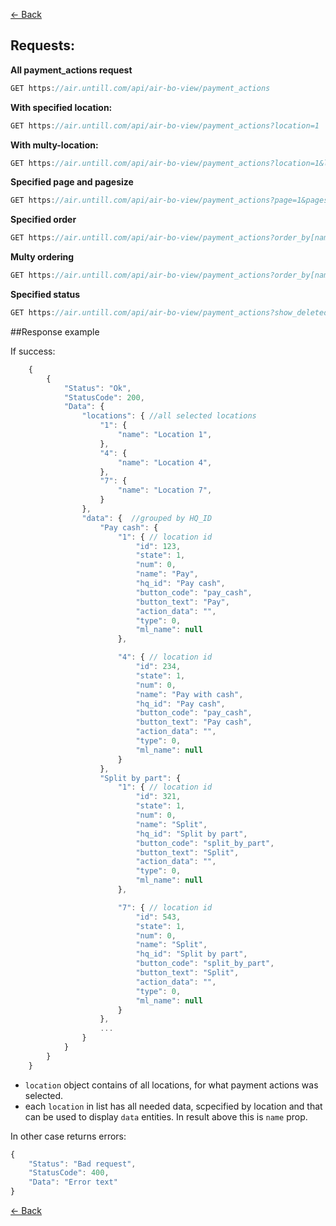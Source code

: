 [← Back](README.md)

## Requests:

**All payment_actions request**
```javascript
GET https://air.untill.com/api/air-bo-view/payment_actions
```

**With specified location:**

```javascript
GET https://air.untill.com/api/air-bo-view/payment_actions?location=1
```

**With multy-location:**

```javascript
GET https://air.untill.com/api/air-bo-view/payment_actions?location=1&location=44&location=654
```

**Specified page and pagesize**
```javascript
GET https://air.untill.com/api/air-bo-view/payment_actions?page=1&pagesize=50
```

**Specified order**
```javascript
GET https://air.untill.com/api/air-bo-view/payment_actions?order_by[name]=asc
```

**Multy ordering**
```javascript
GET https://air.untill.com/api/air-bo-view/payment_actions?order_by[name]=asc&order_by[location]=desc
```

**Specified status**
```javascript
GET https://air.untill.com/api/air-bo-view/payment_actions?show_deleted=1
```

##Response example

If success:

```javascript
    {
        {
            "Status": "Ok",
            "StatusCode": 200,
            "Data": {
                "locations": { //all selected locations
                    "1": {
                        "name": "Location 1",
                    },
                    "4": {
                        "name": "Location 4",
                    },
                    "7": {
                        "name": "Location 7",
                    }
                },
                "data": {  //grouped by HQ_ID
                    "Pay cash": { 
                        "1": { // location id
                            "id": 123,
                            "state": 1,
                            "num": 0,
                            "name": "Pay",
                            "hq_id": "Pay cash",
                            "button_code": "pay_cash",
                            "button_text": "Pay",
                            "action_data": "",
                            "type": 0,
                            "ml_name": null
                        },

                        "4": { // location id
                            "id": 234,
                            "state": 1,
                            "num": 0,
                            "name": "Pay with cash",
                            "hq_id": "Pay cash",
                            "button_code": "pay_cash",
                            "button_text": "Pay cash",
                            "action_data": "",
                            "type": 0,
                            "ml_name": null
                        }
                    },
                    "Split by part": { 
                        "1": { // location id
                            "id": 321,
                            "state": 1,
                            "num": 0,
                            "name": "Split",
                            "hq_id": "Split by part",
                            "button_code": "split_by_part",
                            "button_text": "Split",
                            "action_data": "",
                            "type": 0,
                            "ml_name": null
                        },

                        "7": { // location id
                            "id": 543,
                            "state": 1,
                            "num": 0,
                            "name": "Split",
                            "hq_id": "Split by part",
                            "button_code": "split_by_part",
                            "button_text": "Split",
                            "action_data": "",
                            "type": 0,
                            "ml_name": null
                        }
                    },
                    ...
                }
            }
        }
    }
```

- `location` object contains of all locations, for what payment actions was selected.
- each `location` in list has all needed data, scpecified by location and that can be used to display `data` entities. In result above this is `name` prop.

In other case returns errors:

```javascript
{
    "Status": "Bad request",
    "StatusCode": 400,
    "Data": "Error text"
}
```

[← Back](README.md)